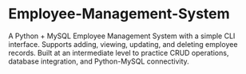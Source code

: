 # Employee-Management-System
A Python + MySQL Employee Management System with a simple CLI interface. Supports adding, viewing, updating, and deleting employee records. Built at an intermediate level to practice CRUD operations, database integration, and Python-MySQL connectivity.

